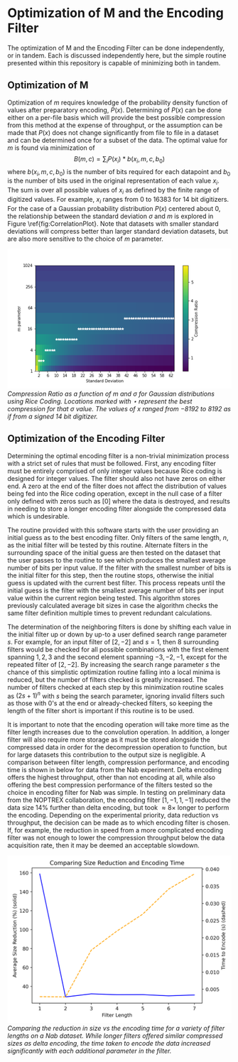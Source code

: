 # Optimization of M and the Encoding Filter

The optimization of M and the Encoding Filter can be done independently, or in tandem. Each is discussed independently here, but the simple routine presented within this repository is capable of minimizing both in tandem.

## Optimization of M

Optimization of $m$ requires knowledge of the probability density function of values after preparatory encoding, $P(x)$. Determining of $P(x)$ can be done either on a per-file basis which will provide the best possible compression from this method at the expense of throughput, or the assumption can be made that $P(x)$ does not change significantly from file to file in a dataset and can be determined once for a subset of the data. The optimal value for $m$ is found via minimization of $$ B(m, c) = \sum_i P(x_i) * b(x_i, m, c, b_0) $$ where $b(x_i, m, c, b_0)$ is the number of bits required for each datapoint and $b_0$ is the number of bits used in the original representation of each value $x_i$. The sum is over all possible values of $x_i$ as defined by the finite range of digitized values. For example, $x_i$ ranges from $0$ to $16383$ for 14 bit digitizers. For the case of a Gaussian probability distribution $P(x)$ centered about $0$, the relationship between the standard deviation $\sigma$ and $m$ is explored in Figure \ref{fig:CorrelationPlot}. Note that datasets with smaller standard deviations will compress better than larger standard deviation datasets, but are also more sensitive to the choice of $m$ parameter.

![](./images/CompressionRatioPlot.png)
*Compression Ratio as a function of $m$ and $\sigma$ for Gaussian distributions using Rice Coding. Locations marked with $\star$ represent the best compression for that $\sigma$ value. The values of $x$ ranged from $-8192$ to $8192$ as if from a signed 14 bit digitizer.*


## Optimization of the Encoding Filter
Determining the optimal encoding filter is a non-trivial minimization process with a strict set of rules that must be followed. First, any encoding filter must be entirely comprised of only integer values because Rice coding is designed for integer values. The filter should also not have zeros on either end. A zero at the end of the filter does not affect the distribution of values being fed into the Rice coding operation, except in the null case of a filter only defined with zeros such as $[0]$ where the data is destroyed, and results in needing to store a longer encoding filter alongside the compressed data which is undesirable. 

The routine provided with this software starts with the user providing an initial guess as to the best encoding filter. Only filters of the same length, $n$, as the initial filter will be tested by this routine. Alternate filters in the surrounding space of the initial guess are then tested on the dataset that the user passes to the routine to see which produces the smallest average number of bits per input value. If the filter with the smallest number of bits is the initial filter for this step, then the routine stops, otherwise the initial guess is updated with the current best filter. This process repeats until the initial guess is the filter with the smallest average number of bits per input value within the current region being tested. This algorithm stores previously calculated average bit sizes in case the algorithm checks the same filter definition multiple times to prevent redundant calculations.

The determination of the neighboring filters is done by shifting each value in the initial filter up or down by up-to a user defined search range parameter $s$. For example, for an input filter of $[2, -2]$ and $s=1$, then 8 surrounding filters would be checked for all possible combinations with the first element spanning $1, 2, 3$ and the second element spanning $-3, -2, -1$, except for the repeated filter of $[2, -2]$. By increasing the search range parameter $s$ the chance of this simplistic optimization routine falling into a local minima is reduced, but the number of filters checked is greatly increased. The number of filters checked at each step by this minimization routine scales as $(2s+1)^n$ with $s$ being the search parameter, ignoring invalid filters such as those with 0's at the end or already-checked filters, so keeping the length of the filter short is important if this routine is to be used.

It is important to note that the encoding operation will take more time as the filter length increases due to the convolution operation. In addition, a longer filter will also require more storage as it must be stored alongside the compressed data in order for the decompression operation to function, but for large datasets this contribution to the output size is negligible. A comparison between filter length, compression performance, and encoding time is shown in below for data from the Nab experiment. Delta encoding offers the highest throughput, other than not encoding at all, while also offering the best compression performance of the filters tested so the choice in encoding filter for Nab was simple. In testing on preliminary data from the NOPTREX collaboration, the encoding filter $[1, -1, 1, -1]$ reduced the data size $14\%$ further than delta encoding, but took $\approx 8\times$ longer to perform the encoding. Depending on the experimental priority, data reduction vs throughput, the decision can be made as to which encoding filter is chosen. If, for example, the reduction in speed from a more complicated encoding filter was not enough to lower the compression throughput below the data acquisition rate, then it may be deemed an acceptable slowdown.

![](./images/SizeReductionAndEncodingTime.png)
*Comparing the reduction in size vs the encoding time for a variety of filter lengths on a Nab dataset. While longer filters offered similar compressed sizes as delta encoding, the time taken to encode the data increased significantly with each additional parameter in the filter.*
